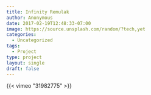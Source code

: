 ```yaml
---
title: Infinity Remulak
author: Anonymous
date: 2017-02-19T12:48:33-07:00
image: https://source.unsplash.com/random/?tech,yet
categories:
  - Uncategorized
tags:
  - Project
type: project
layout: single
draft: false
---
```


{{< vimeo "31982775" >}}
